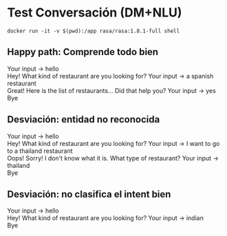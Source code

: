 
# Test Conversación (DM+NLU)

`docker run -it -v $(pwd):/app rasa/rasa:1.8.1-full shell`

## Happy path: Comprende todo bien

Your input -> hello                                                                                                                        
Hey! What kind of restaurant are you looking for?
Your input ->  a spanish restaurant                                                                                                         
Great! Here is the list of restaurants...
Did that help you?
Your input ->  yes                                                                                                                          
Bye

## Desviación: entidad no reconocida

Your input ->  hello                                                                                                                        
Hey! What kind of restaurant are you looking for?
Your input ->  I want to go to a thailand restaurant                                                                                        
Oops!
Sorry! I don't know what it is. What type of restaurant?
Your input ->  thailand                                                                                                                     
Bye

## Desviación: no clasifica el intent bien

Your input ->  hello                                                                                                                        
Hey! What kind of restaurant are you looking for?
Your input ->  indian                                                                                                                       
Bye



